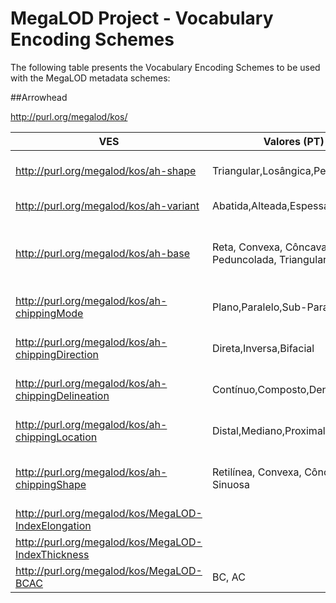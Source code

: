 # MegaLOD Project - Vocabulary Encoding Schemes
The following table presents the Vocabulary Encoding Schemes to be used with the MegaLOD metadata schemes:

##Arrowhead

http://purl.org/megalod/kos/

| VES                                                | Valores (PT)                                                         | Values (EN)                                                               |
|----------------------------------------------------|----------------------------------------------------------------------|---------------------------------------------------------------------------|
| http://purl.org/megalod/kos/ah-shape               | Triangular,Losângica,Peduncolada                                     | Triangle, Losangular, Pedunculated,                                       |
| http://purl.org/megalod/kos/ah-variant             | Abatida,Alteada,Espessa                                              | Flat, Raised,Thick                                                        |
| http://purl.org/megalod/kos/ah-base                | Reta, Convexa, Côncava, Peduncolada, Triangular | Straight, Convex, Concave, Peduncolated, Triangular                                            |
| http://purl.org/megalod/kos/ah-chippingMode        | Plano,Paralelo,Sub-Paralelo                                          | Plane, Parallel, Sub-Parallel                                             |
| http://purl.org/megalod/kos/ah-chippingDirection   | Direta,Inversa,Bifacial                                              | Direct, Reverse, Bifacial                                                 |
| http://purl.org/megalod/kos/ah-chippingDelineation | Contínuo,Composto,Denticulado                                        | Continuous, Composite, Denticulated                                       |
| http://purl.org/megalod/kos/ah-chippingLocation    | Distal,Mediano,Proximal                                              | Distal, Median, Proximal                                                  |
| http://purl.org/megalod/kos/ah-chippingShape       | Retilínea, Convexa, Côncava, Sinuosa         | Straight, Convex, Concave, Sinuous                |
| http://purl.org/megalod/kos/MegaLOD-IndexElongation|                                                                       |                                                                          |
| http://purl.org/megalod/kos/MegaLOD-IndexThickness |                                                                       |                                                                          |
| http://purl.org/megalod/kos/MegaLOD-BCAC           |  BC, AC                                                               |         BC, AC                                                           |




